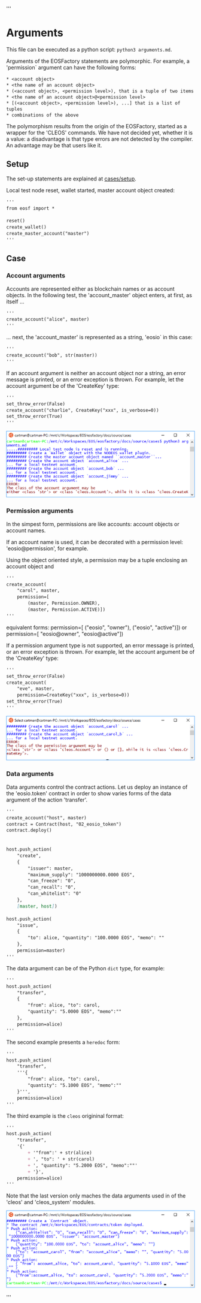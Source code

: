 '''
# Arguments

This file can be executed as a python script: `python3 arguments.md`.

Arguments of the EOSFactory statements are polymorphic. For example, a 
'permission` argument can have the following forms:

    * <account object>
    * <the name of an account object>
    * (<account object>, <permission level>), that is a tuple of two items
    * <the name of an account object>@<permission level>
    * [(<account object>, <permission level>), ...] that is a list of tuples
    * combinations of the above

The polymorphism results from the origin of the EOSFactory, started as a wrapper 
for the 'CLEOS' commands. We have not decided yet, whether it is a value: a 
disadvantage is that type errors are not detected by the compiler. An advantage 
may be that users like it.

## Setup

The set-up statements are explained at <a href="setup.html">cases/setup</a>.

Local test node reset, wallet started, master account object created:

```md
'''
from eosf import *

reset() 
create_wallet()
create_master_account("master")
'''
```
## Case

### Account arguments

Accounts are represented either as blockchain names or as account objects. In
the following test, the 'account_master' object enters, at first, as itself ...

```md
'''
create_account("alice", master)
'''
```

... next, the 'account_master' is represented as a string, 'eosio` in this case:

```md
'''
create_account("bob", str(master))
'''
```

If an account argument is neither an account object nor a string, an error 
message is printed, or an error exception is thrown. For example, let the 
account argument be of the 'CreateKey' type:

```md
'''
set_throw_error(False)
create_account("charlie", CreateKey("xxx", is_verbose=0))
set_throw_error(True)
'''
```

![accounts](./img/accounts.png)

### Permission arguments

In the simpest form, permissions are like accounts: account objects or account 
names.

If an account name is used, it can be decorated with a permission level: 
'eosio@permission', for example.

Using the object oriented style, a permission may be a tuple enclosing an 
account object and 

```md
'''
create_account(
    "carol", master, 
    permission=[
        (master, Permission.OWNER), 
        (master, Permission.ACTIVE)])
'''
```

equivalent forms:
permission=[ ("eosio", "owner"), ("eosio", "active")])
    or
permission=[ "eosio@owner", "eosio@active"])

If a permission argument type is not supported, an error message is printed, or 
an error exception is thrown. For example, let the account argument be of the 
'CreateKey' type:

```md
'''
set_throw_error(False)
create_account(
    "eve", master, 
    permission=CreateKey("xxx", is_verbose=0))
set_throw_error(True)
'''
```
![permissions](./img/permissions.png)

### Data arguments

Data arguments control the contract actions. Let us deploy an instance of the 
'eosio.token' contract in order to show varies forms of the data argument of 
the action 'transfer'. 

```md
'''
create_account("host", master)
contract = Contract(host, "02_eosio_token")
contract.deploy()


host.push_action(
    "create",
    {
        "issuer": master,
        "maximum_supply": "1000000000.0000 EOS",
        "can_freeze": "0", 
        "can_recall": "0", 
        "can_whitelist": "0"
    }, 
    [master, host]) 

host.push_action(
    "issue",
    {
        "to": alice, "quantity": "100.0000 EOS", "memo": ""
    }, 
    permission=master)
'''
```

The data argument can be of the Python `dict` type, for example:

```md
'''
host.push_action(
    "transfer",
    {
        "from": alice, "to": carol,
        "quantity": "5.0000 EOS", "memo":""
    },
    permission=alice)
'''
```
The second example presents a `heredoc` form:
```md
'''
host.push_action(
    "transfer",
    '''{
        "from": alice, "to": carol,
        "quantity": "5.1000 EOS", "memo":""
    }''',
    permission=alice)
'''
```
The third example is the `cleos` origininal format:
```md
'''
host.push_action(
    "transfer",
    '{' 
        + '"from":' + str(alice) 
        + ', "to": ' + str(carol)
        + ', "quantity": "5.2000 EOS", "memo":""'
        + '}',
    permission=alice)  
'''
```

Note that the last version only maches the data arguments used in of the 
'cleos' and 'cleos_system' modules.

![data](./img/data.png)

'''